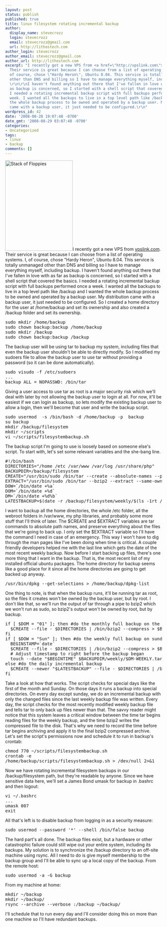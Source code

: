 ```yaml
---
layout: post
status: publish
published: true
title: linux filesystem rotating incremental backup
author:
  display_name: stevecrozz
  login: stevecrozz
  email: stevecrozz@gmail.com
  url: http://lithostech.com
author_login: stevecrozz
author_email: stevecrozz@gmail.com
author_url: http://lithostech.com
excerpt: "I recently got a new VPS from <a href=\"http://vpslink.com\">vpslink.com</a>.
  Their service is great because I can choose from a list of operating systems. I,
  of course, chose \"Hardy Heron\", Ubuntu 8.04. This service is totally unmanaged
  other than DNS and billing so I have to manage everything myself, including backup.
  \r\n\r\nI haven't found anything out there that I've fallen in love with as far
  as backup is concerned, so I started with a shell script that covered the basics.
  I needed a rotating incremental backup script with full backups performed once a
  week. I wanted all the backups to live in a top level path like /backup and I wanted
  the whole backup process to be owned and operated by a backup user. My distribution
  came with a backup user, it just needed to be configured.\r\n"
wordpress_id: 42
date: '2008-08-28 19:07:48 -0700'
date_gmt: '2008-08-29 03:07:48 -0700'
categories:
- Uncategorized
tags:
- linux
- backup
comments: []
---
```

<a href="http://www.flickr.com/photos/oxtopus/143202024"><img src="http://lithostech.com/wp-content/uploads/2008/08/4136613234_dc76ee0d99_o-217x290.jpg" alt="Stack of Floppies" width="217" height="290" class="alignleft size-medium wp-image-549" /></a>I recently got a new VPS from <a href="http://vpslink.com">vpslink.com</a>. Their service is great because I can choose from a list of operating systems. I, of course, chose "Hardy Heron", Ubuntu 8.04. This service is totally unmanaged other than DNS and billing so I have to manage everything myself, including backup.
I haven't found anything out there that I've fallen in love with as far as backup is concerned, so I started with a shell script that covered the basics. I needed a rotating incremental backup script with full backups performed once a week. I wanted all the backups to live in a top level path like /backup and I wanted the whole backup process to be owned and operated by a backup user. My distribution came with a backup user, it just needed to be configured.
<a id="more"></a><a id="more-42"></a>
So I created a home directory for the user at /home/backup and set its ownership and also created a /backup folder and set its ownership.
<pre>
sudo mkdir /home/backup
sudo chown backup:backup /home/backup
sudo mkdir /backup
sudo chown backup:backup /backup
</pre>
The backup user will be using tar to backup my system, including files that even the backup user shouldn't be able to directly modify. So I modified my sudoers file to allow the backup user to use tar without providing a password (so it can be done automatically).
<pre>
sudo visudo -f /etc/sudoers
...
backup ALL = NOPASSWD: /bin/tar
</pre>
Giving a user access to use tar as root is a major security risk which we'll deal with later by not allowing the backup user to login at all. For now, it'll be easiest if we can login as backup, so lets modify the existing backup user to allow a login, then we'll become that user and write the backup script.
<pre>
sudo usermod  -s /bin/bash -d /home/backup -p <somepassword> backup
su backup
mkdir /backup/filesystem
mkdir ~/scripts
vi ~/scripts/filesystembackup.sh
</pre>
The backup script I'm going to use is loosely based on someone else's script. To start with, let's set some relevant variables and the she-bang line.
<pre>
#!/bin/bash
DIRECTORIES="/home /etc /var/www /var/log /usr/share/php"
BACKUPDIR=/backup/filesystem
CREATE="/usr/bin/sudo /bin/tar --create --absolute-names --preserve --same-owner"
EXTRACT="/usr/bin/sudo /bin/tar --bzip2 --extract --same-owner --preserve --absolute-names --file"
DOW=`/bin/date +%a`
DOM=`/bin/date +%d`
DM=`/bin/date +%d%b`
LATESTBACKUP=$(date -r /backup/filesystem/weekly/$(ls -1rt /backup/filesystem/weekly/|tail -1))
</pre>
I want to backup all the home directories, the whole /etc folder, all the webroot folders in /var/www, my php libraries, and probably some more stuff that I'll think of later. The $CREATE and $EXTRACT variables are tar commands to absolute path names, and preserve everything about the files that we're going to back up. I only set the $EXTRACT variable so I'll have the command I need in case of an emergency. This way I won't have to dig through the man pages like I've been doing when time is critical. A couple friendly developers helped me with the last line which gets the date of the most recent weekly backup.
Now before I start backing up files, there's one more thing that I want in the backup. That is, the most recent list of my installed official ubuntu packages. The home directory for backup seems like a good place for it since all the home directories are going to get backed up anyway.
<pre>
/usr/bin/dpkg --get-selections > /home/backup/dpkg-list
</pre>
One thing to note, is that when the backup runs, it'll be running tar as root, so the files it creates won't be owned by the backup user, but by root. I don't like that, so we'll run the output of tar through a pipe to bzip2 which we won't run as sudo, so bzip2's output won't be owned by root, but by backup.
<pre>
if [ $DOM = "01" ]; then #do the monthly full backup on the first of the month
  $CREATE --file - $DIRECTORIES | /bin/bzip2 --compress > $BACKUPDIR/monthly/$DM.tar.bz2
fi
if [ $DOW = "Sun" ]; then #do the weekly full backup on sundays
  BEGINSTAMP=`date`
  $CREATE --file - $DIRECTORIES | /bin/bzip2 --compress > $BACKUPDIR/weekly/$DM-WEEKLY.tar.bz2
  # Adjust timestamp to right before the backup began
  touch --date "$BEGINTIME" $BACKUPDIR/weekly/$DM-WEEKLY.tar.bz2
else #do the daily incremental backup
  $CREATE --newer "$LATESTBACKUP" --file - $DIRECTORIES | /bin/bzip2 --compress > $BACKUPDIR/daily/$DOW.tar.bz2
fi
</pre>
Take a look at how that works. The script checks for special days like the first of the month and Sunday. On those days it runs a backup into special directories. On every day except sunday, we do an incremental backup with only the changed files since the last weekly backup file was written. Every day, the script checks for the most recently modified weekly backup file and tells tar to only back up files newer than that. The savvy reader might notice that this system leaves a critical window between the time tar begins reading files for the weekly backup, and the time bzip2 writes the compressed file to the disk. That's why we need to record the time before tar begins archiving and apply it to the final bzip2 compressed archive.
Let's set the script's permissions now and schedule it to run in backup's crontab:
<pre>
chmod 770 ~/scripts/filesystembackup.sh
crontab -e
/home/backup/scripts/filesystembackup.sh > /dev/null 2>&1
</pre>
Now we have rotating incremental filesystem backups in our /backup/filesystem path, but they're readable by anyone. Since we have sensitive data here, we'll set a James Bond umask for backup in .bashrc and then logout:
<pre>
vi ~/.bashrc
...
umask 007
exit
</pre>
All that's left is to disable backup from logging in as a security measure:
<pre>
sudo usermod --password '*' --shell /bin/false backup
</pre>
The hard part's all done. The backup files exist, but a hardware or other catastrophic failure could still wipe out your entire system, including its backups. My solution is to synchronize the /backup directory to an off-site machine using rsync. All I need to do is give myself membership to the backup group and I'll be able to sync up a local copy of the backup.
From the remote host:
<pre>
sudo usermod -a -G backup <myusername>
</pre>
From my machine at home:
<pre>
mkdir ~/backup
mkdir ~/backup/<site>
rsync --archive --verbose <site>:/backup ~/backup/<site>
</pre>
I'll schedule that to run every day and I'll consider doing this on more than one machine so I'll have redundant backups.
